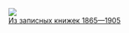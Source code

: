 ![](/books/nonf_biography/Марк%20Твен/Из%20записных%20книжек%201865—1905.jpg)  
[Из записных книжек 1865—1905](/books/nonf_biography/Марк%20Твен/Из%20записных%20книжек%201865—1905)